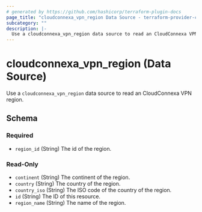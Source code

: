 ```yaml
---
# generated by https://github.com/hashicorp/terraform-plugin-docs
page_title: "cloudconnexa_vpn_region Data Source - terraform-provider-cloudconnexa"
subcategory: ""
description: |-
  Use a cloudconnexa_vpn_region data source to read an CloudConnexa VPN region.
---
```


# cloudconnexa_vpn_region (Data Source)

Use a `cloudconnexa_vpn_region` data source to read an CloudConnexa VPN region.



<!-- schema generated by tfplugindocs -->
## Schema

### Required

- `region_id` (String) The id of the region.

### Read-Only

- `continent` (String) The continent of the region.
- `country` (String) The country of the region.
- `country_iso` (String) The ISO code of the country of the region.
- `id` (String) The ID of this resource.
- `region_name` (String) The name of the region.


